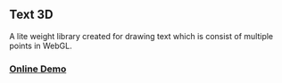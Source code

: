 ## Text 3D

A lite weight library created for drawing text which is consist of multiple points in WebGL.

### [Online Demo](https://kaygnas.github.io/text-3d/)
